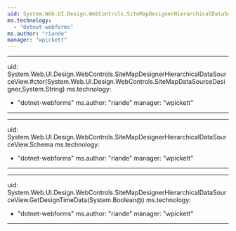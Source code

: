 ```yaml
---
uid: System.Web.UI.Design.WebControls.SiteMapDesignerHierarchicalDataSourceView
ms.technology: 
  - "dotnet-webforms"
ms.author: "riande"
manager: "wpickett"
---
```


---
uid: System.Web.UI.Design.WebControls.SiteMapDesignerHierarchicalDataSourceView.#ctor(System.Web.UI.Design.WebControls.SiteMapDataSourceDesigner,System.String)
ms.technology: 
  - "dotnet-webforms"
ms.author: "riande"
manager: "wpickett"
---

---
uid: System.Web.UI.Design.WebControls.SiteMapDesignerHierarchicalDataSourceView.Schema
ms.technology: 
  - "dotnet-webforms"
ms.author: "riande"
manager: "wpickett"
---

---
uid: System.Web.UI.Design.WebControls.SiteMapDesignerHierarchicalDataSourceView.GetDesignTimeData(System.Boolean@)
ms.technology: 
  - "dotnet-webforms"
ms.author: "riande"
manager: "wpickett"
---
